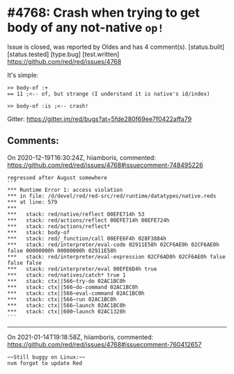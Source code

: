 
#4768: Crash when trying to get body of  any not-native `op!`
================================================================================
Issue is closed, was reported by Oldes and has 4 comment(s).
[status.built] [status.tested] [type.bug] [test.written]
<https://github.com/red/red/issues/4768>

It's simple:
```red
>> body-of :+
== 11 ;<-- of, but strange (I understand it is native's id/index)

>> body-of :is ;<-- crash!
```

Gitter: https://gitter.im/red/bugs?at=5fde280f69ee7f0422affa79


Comments:
--------------------------------------------------------------------------------

On 2020-12-19T16:30:24Z, hiiamboris, commented:
<https://github.com/red/red/issues/4768#issuecomment-748495226>

    regressed after August somewhere
    ```
    *** Runtime Error 1: access violation
    *** in file: /d/devel/red/red-src/red/runtime/datatypes/native.reds
    *** at line: 579
    ***
    ***   stack: red/native/reflect 00EFE714h 53
    ***   stack: red/actions/reflect 00EFE714h 00EFE724h
    ***   stack: red/actions/reflect*
    ***   stack: body-of
    ***   stack: red/_function/call 00EFE6F4h 028F3884h
    ***   stack: red/interpreter/eval-code 02911E58h 02CF6AE0h 02CF6AE0h false 00000000h 00000000h 02911E58h
    ***   stack: red/interpreter/eval-expression 02CF6AD0h 02CF6AE0h false false false
    ***   stack: red/interpreter/eval 00EFE6D4h true
    ***   stack: red/natives/catch* true 1
    ***   stack: ctx||566~try-do 02AC1BC0h
    ***   stack: ctx||566~do-command 02AC1BC0h
    ***   stack: ctx||566~eval-command 02AC1BC0h
    ***   stack: ctx||566~run 02AC1BC0h
    ***   stack: ctx||566~launch 02AC1BC0h
    ***   stack: ctx||600~launch 02AC1328h
    ```

--------------------------------------------------------------------------------

On 2021-01-14T19:18:58Z, hiiamboris, commented:
<https://github.com/red/red/issues/4768#issuecomment-760412657>

    ~~Still buggy on Linux:~~
    nvm forgot to update Red

